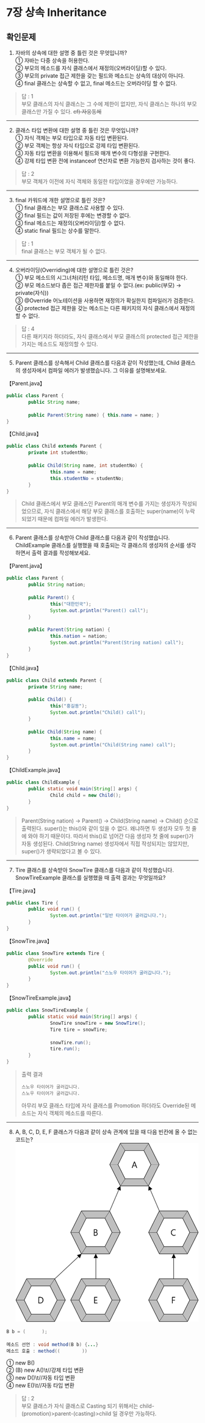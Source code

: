 # 7장 상속 Inheritance
## 확인문제

1. 자바의 상속에 대한 설명 중 틀린 것은 무엇입니까?  
  ① 자바는 다중 상속을 허용한다.  
  ② 부모의 메소드를 자식 클래스에서 재정의(오버라이딩)할 수 있다.  
  ③ 부모의 private 접근 제한을 갖는 필드와 메소드는 상속의 대상이 아니다.  
  ④ final 클래스는 상속할 수 없고, final 메소드는 오버라이딩 할 수 없다.  

> 답 : 1  
부모 클래스의 자식 클래스는 그 수에 제한이 없지만, 자식 클래스는 하나의 부모 클래스만 가질 수 있다. ~~cf) 자웅동체~~  

---
2. 클래스 타입 변환에 대한 설명 중 틀린 것은 무엇입니까?  
  ① 자식 객체는 부모 타입으로 자동 타입 변환된다.  
  ② 부모 객체는 항상 자식 타입으로 강제 타입 변환된다.  
  ③ 자동 타입 변환을 이용해서 필드와 매개 변수의 다형성을 구현한다.  
  ④ 강제 타입 변환 전에 instanceof 연산자로 변환 가능한지 검사하는 것이 좋다.  

  > 답 : 2  
부모 객체가 이전에 자식 객체와 동일한 타입이었을 경우에만 가능하다.  

---
3. final 카워드에 개한 설명으로 틀린 것은?  
  ① final 클래스는 부모 클래스로 사용할 수 있다.  
  ② final 필드는 값이 저장된 후에는 변경할 수 없다.  
  ③ final 메소드는 재정의(오버라이딩)할 수 없다.  
  ④ static final 필드는 상수를 말한다.  

  > 답 : 1  
final 클래스는 부모 객체가 될 수 없다.  

---
4. 오버라이딩(Overriding)에 대한 설명으로 틀린 것은?  
  ① 부모 메소드의 시그너처(리턴 타입, 메소드명, 매개 변수)와 동일해야 한다.  
  ② 부모 메소드보다 좁은 접근 제한자를 붙일 수 없다.(ex: public(부모) → private(자식))  
  ③ @Override 어노테이션을 사용하면 재정의가 확실한지 컴파일러가 검증한다.  
  ④ protected 접근 제한을 갖는 메소드는 다른 패키지의 자식 클래스에서 재정의할 수 없다.  

  > 답 : 4  
다른 패키지라 하더라도, 자식 클래스에서 부모 클래스의 protected 접근 제한을 가지는 메소드도 재정의할 수 있다.  

---
5. Parent 클래스를 상속해서 Child 클래스를 다음과 같이 작성했는데, Child 클래스의 생성자에서 컴파일 에러가 발생했습니다. 그 이유를 설명해보세요.  

【Parent.java】  
```java
public class Parent {
        public String name;

        public Parent(String name) { this.name = name; }
}
```
【Child.java】  
```java
public class Child extends Parent {
        private int studentNo;

        public Child(String name, int studentNo) {
                this.name = name;
                this.studentNo = studentNo;
        }
}
```

> Child 클래스에서 부모 클래스인 Parent의 매개 변수를 가지는 생성자가 작성되었으므로, 자식 클래스에서 해당 부모 클래스를 호출하는 super(name)이 누락되었기 때문에 컴파일 에러가 발생한다.

---
6. Parent 클래스를 상속받아 Child 클래스를 다음과 같이 작성했습니다. ChildExample 클래스를 실행했을 때 호출되는 각 클래스의 생성자의 순서를 생각하면서 출력 결과를 작성해보세요.  

【Parent.java】  
```java
public class Parent {
        public String nation;

        public Parent() {
                this("대한민국");
                System.out.println("Parent() call");
        }

        public Parent(String nation) {
                this.nation = nation;
                System.out.println("Parent(String nation) call");
        }
}
```
【Child.java】  
```java
public class Child extends Parent {
        private String name;

        public Child() {
                this("홍길동");
                System.out.println("Child() call");
        }

        public Child(String name) {
                this.name = name;
                System.out.println("Child(String name) call");
        }
}
```
【ChildExample.java】  
```java
public class ChildExample {
        public static void main(String[] args) {
                Child child = new Child();
        }
}
```
> Parent(String nation) → Parent() → Child(String name) → Child() 순으로 출력된다. super()는 this()와 같이 있을 수 없다. 왜냐하면 두 생성자 모두 첫 줄에 와야 하기 때문이다. 따라서 this()로 넘어간 다음 생성자 첫 줄에 super()가 자동 생성된다. Child(String name) 생성자에서 직접 작성되지는 않았지만, super()가 생략되었다고 볼 수 있다.  

---
7. Tire 클래스를 상속받아 SnowTire 클래스를 다음과 같이 작성했습니다. SnowTireExample 클래스를 실행했을 때 출력 결과는 무엇일까요?  

【Tire.java】  
```java
public class Tire {
        public void run() {
                System.out.println("일반 타이어가 굴러갑니다.");
        }
}
```
【SnowTire.java】  
```java
public class SnowTire extends Tire {
        @Override
        public void run() {
                System.out.println("스노우 타이어가 굴러갑니다.");
        }
}
```
【SnowTireExample.java】  
```java
public class SnowTireExample {
        public static void main(String[] args) {
                SnowTire snowTire = new SnowTire();
                Tire tire = snowTire;

                snowTire.run();
                tire.run();
        }
}
```
> 출력 결과
> ```text
> 스노우 타이어가 굴러갑니다.
> 스노우 타이어가 굴러갑니다.
> ```
> 아무리 부모 클래스 타입에 자식 클래스를 Promotion 하더라도 Override된 메소드는 자식 객체의 메소드를 따른다.  

---
8. A, B, C, D, E, F 클래스가 다음과 같이 상속 관계에 있을 때 다음 빈칸에 올 수 없는 코드는?  
![](./img/exam08.png)  
```java
B b = (      );

메소드 선언 : void method(B b) {...}
메소드 호출 : method((        ))
```
  ① new B()  
  ② (B) new A()\t//강제 타입 변환  
  ③ new D()\t//자동 타입 변환  
  ④ new E()\t//자동 타입 변환  

> 답 : 2  
부모 클래스가 자식 클래스로 Casting 되기 위해서는 child-(promotion)>parent-(casting)>child 일 경우만 가능하다.  